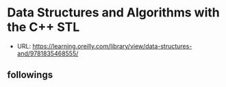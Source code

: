 # Data Structures and Algorithms with the C++ STL

- URL: https://learning.oreilly.com/library/view/data-structures-and/9781835468555/

## followings

